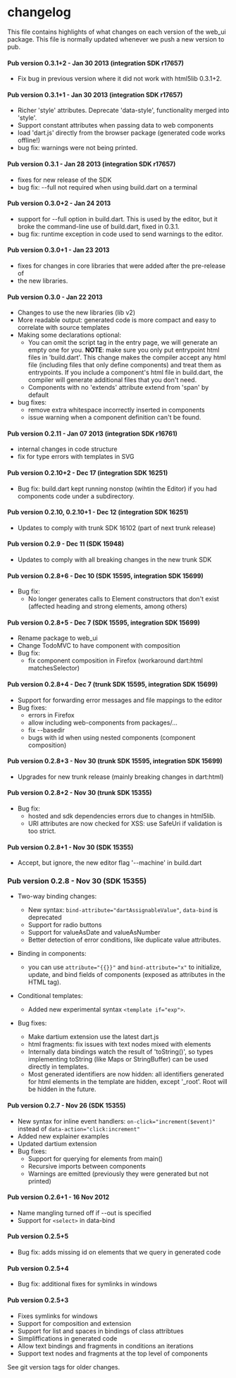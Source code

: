 # changelog

This file contains highlights of what changes on each version of the web_ui
package. This file is normally updated whenever we push a new version to pub.

#### Pub version 0.3.1+2 - Jan 30 2013 (integration SDK r17657)
  * Fix bug in previous version where it did not work with html5lib 0.3.1+2.

#### Pub version 0.3.1+1 - Jan 30 2013 (integration SDK r17657)
  * Richer 'style' attributes. Deprecate 'data-style', functionality merged into
    'style'.
  * Support constant attributes when passing data to web components
  * load 'dart.js' directly from the browser package (generated code works
    offline!)
  * bug fix: warnings were not being printed.

#### Pub version 0.3.1 - Jan 28 2013 (integration SDK r17657)
  * fixes for new release of the SDK
  * bug fix: --full not required when using build.dart on a terminal

#### Pub version 0.3.0+2 - Jan 24 2013
  * support for --full option in build.dart. This is used by the editor, but it
    broke the command-line use of build.dart, fixed in 0.3.1.
  * bug fix: runtime exception in code used to send warnings to the editor.

#### Pub version 0.3.0+1 - Jan 23 2013
  * fixes for changes in core libraries that were added after the pre-release of
  * the new libraries.

#### Pub version 0.3.0 - Jan 22 2013
  * Changes to use the new libraries (lib v2)
  * More readable output: generated code is more compact and easy to correlate
    with source templates
  * Making some declarations optional:
      * You can omit the script tag in the entry page, we will generate
        an empty one for you.
        **NOTE**: make sure you only put entrypoint html files in 'build.dart'.
        This change makes the compiler accept any html file (including files
        that only define components) and treat them as entrypoints.
        If you include a component's html file in build.dart, the compiler will
        generate additional files that you don't need.
      * Components with no 'extends' attribute extend from 'span' by default
  * bug fixes:
       * remove extra whitespace incorrectly inserted in components
       * issue warning when a component definition can't be found.

#### Pub version 0.2.11 - Jan 07 2013 (integration SDK r16761)
  * internal changes in code structure
  * fix for type errors with templates in SVG

#### Pub version 0.2.10+2 - Dec 17 (integration SDK 16251)
  * Bug fix: build.dart kept running nonstop (wihtin the Editor) if you had components code under a subdirectory.

#### Pub version 0.2.10, 0.2.10+1 - Dec 12 (integration SDK 16251)
  * Updates to comply with trunk SDK 16102 (part of next trunk release)

#### Pub version 0.2.9 - Dec 11 (SDK 15948)
  * Updates to comply with all breaking changes in the new trunk SDK

#### Pub version 0.2.8+6 - Dec 10 (SDK 15595, integration SDK 15699)

  * Bug fix:
    * No longer generates calls to Element constructors that don't exist
      (affected heading and strong elements, among others)

#### Pub version 0.2.8+5 - Dec 7 (SDK 15595, integration SDK 15699)

  * Rename package to web_ui
  * Change TodoMVC to have component with composition
  * Bug fix:
    * fix component composition in Firefox (workaround dart:html matchesSelector)

#### Pub version 0.2.8+4 - Dec 7 (trunk SDK 15595, integration SDK 15699)

  * Support for forwarding error messages and file mappings to the editor
  * Bug fixes:
    * errors in Firefox
    * allow including web-components from packages/...
    * fix --basedir
    * bugs with id when using nested components (component composition)

#### Pub version 0.2.8+3 - Nov 30 (trunk SDK 15595, integration SDK 15699)

  * Upgrades for new trunk release (mainly breaking changes in dart:html)

#### Pub version 0.2.8+2 - Nov 30 (trunk SDK 15355)

  * Bug fix:
    * hosted and sdk dependencies errors due to changes in html5lib.
    * URI attributes are now checked for XSS: use SafeUri if validation is too
      strict.

#### Pub version 0.2.8+1 - Nov 30 (SDK 15355)

  * Accept, but ignore, the new editor flag '--machine' in build.dart

### Pub version 0.2.8 - Nov 30 (SDK 15355)

  * Two-way binding changes:
    * New syntax: `bind-attribute="dartAssignableValue"`, `data-bind` is
      deprecated
    * Support for radio buttons
    * Support for valueAsDate and valueAsNumber
    * Better detection of error conditions, like duplicate value attributes.

  * Binding in components:
    * you can use `attribute="{{}}"` and `bind-attribute="x"` to initialize,
      update, and bind fields of components (exposed as attributes in the HTML
      tag).

  * Conditional templates:
    * Added new experimental syntax `<template if="exp">`.

  * Bug fixes:
    * Make dartium extension use the latest dart.js
    * html fragments: fix issues with text nodes mixed with elements
    * Internally data bindings watch the result of 'toString()', so types
      implementing toString (like Maps or StringBuffer) can be used directly in
      templates.
    * Most generated identifiers are now hidden: all identifiers generated for
      html elements in the template are hidden, except '_root'. Root will be
      hidden in the future.

#### Pub version 0.2.7 - Nov 26 (SDK 15355)

  * New syntax for inline event handlers: `on-click="increment($event)"` instead
    of `data-action="click:increment"`
  * Added new explainer examples
  * Updated dartium extension
  * Bug fixes:
      * Support for querying for elements from main()
      * Recursive imports between components
      * Warnings are emitted (previously they were generated but not printed)

#### Pub version 0.2.6+1 - 16 Nov 2012

  * Name mangling turned off if --out is specified
  * Support for `<select>` in data-bind

#### Pub version 0.2.5+5

  * Bug fix: adds missing id on elements that we query in generated code

#### Pub version 0.2.5+4

  * Bug fix: additional fixes for symlinks in windows

#### Pub version 0.2.5+3

  * Fixes symlinks for windows
  * Support for composition and extension
  * Support for list and spaces in bindings of class attribtues
  * Simpliffications in generated code
  * Allow text bindings and fragments in conditions an iterations
  * Support text nodes and fragments at the top level of components

See git version tags for older changes.
